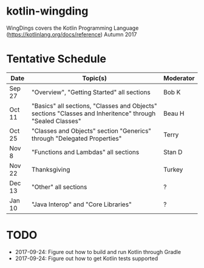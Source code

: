 # kotlin-wingding
WingDings covers the Kotlin Programming Language (https://kotlinlang.org/docs/reference) Autumn 2017

# Tentative Schedule

| Date   | Topic(s)                                             | Moderator |
|--------|------------------------------------------------------|-----------|
| Sep 27 | "Overview", "Getting Started" all sections | Bob K |
| Oct 11 | "Basics" all sections, "Classes and Objects" sections "Classes and Inheritence" through "Sealed Classes" | Beau H |
| Oct 25 | "Classes and Objects" section "Generics" through "Delegated Properties" | Terry |
| Nov 8  | "Functions and Lambdas" all sections  | Stan D |
| Nov 22 | Thanksgiving | Turkey |
| Dec 13 | "Other" all sections  | ? |
| Jan 10 | "Java Interop" and "Core Libraries" | ? |

# TODO

* 2017-09-24:  Figure out how to build and run Kotlin through Gradle
* 2017-09-24:  Figure out how to get Kotlin tests supported
